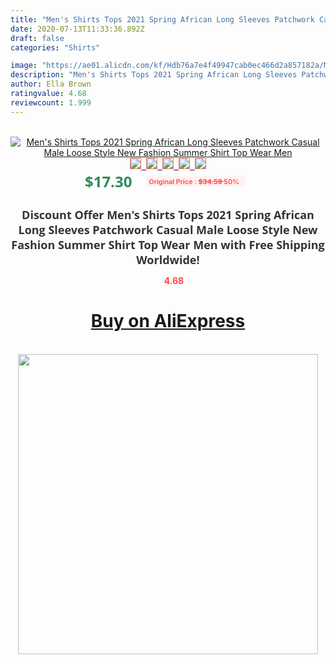 ```yaml
---
title: "Men's Shirts Tops 2021 Spring African Long Sleeves Patchwork Casual Male Loose Style New Fashion Summer Shirt Top Wear Men"
date: 2020-07-13T11:33:36.892Z
draft: false
categories: "Shirts"

image: "https://ae01.alicdn.com/kf/Hdb76a7e4f49947cab0ec466d2a857182a/Men-s-Shirts-Tops-2021-Spring-African-Long-Sleeves-Patchwork-Casual-Male-Loose-Style-New-Fashion.jpg"
description: "Men's Shirts Tops 2021 Spring African Long Sleeves Patchwork Casual Male Loose Style New Fashion Summer Shirt Top Wear Men"
author: Ella Brown
ratingvalue: 4.68
reviewcount: 1.999
---
```

<br>
<div style="text-align: center;">
<a href="https://s.click.aliexpress.com/e/_A1PoID" target="_blank" rel="nofollow noopener noreferrer"><img alt="Men's Shirts Tops 2021 Spring African Long Sleeves Patchwork Casual Male Loose Style New Fashion Summer Shirt Top Wear Men" class="magnifier-image" src="https://ae01.alicdn.com/kf/Hdb76a7e4f49947cab0ec466d2a857182a/Men-s-Shirts-Tops-2021-Spring-African-Long-Sleeves-Patchwork-Casual-Male-Loose-Style-New-Fashion.jpg_640x640.jpg">
<br>
<img style="border:1px solid salmon" src="https://ae01.alicdn.com/kf/Hdb76a7e4f49947cab0ec466d2a857182a/Men-s-Shirts-Tops-2021-Spring-African-Long-Sleeves-Patchwork-Casual-Male-Loose-Style-New-Fashion.jpg_120x120.jpg">&nbsp;&nbsp;<img style="border:1px solid salmon" src="https://ae01.alicdn.com/kf/H7f003459964141279c6069cd28af33ffb/Men-s-Shirts-Tops-2021-Spring-African-Long-Sleeves-Patchwork-Casual-Male-Loose-Style-New-Fashion.jpg_120x120.jpg">&nbsp;&nbsp;<img style="border:1px solid salmon" src="_120x120.jpg">&nbsp;&nbsp;<img style="border:1px solid salmon" src="_120x120.jpg">&nbsp;&nbsp;<img style="border:1px solid salmon" src="_120x120.jpg"></a></div><br0>
<div style="text-align: center;"><span style="background-color: white; border: 0px; box-sizing: border-box; color: seagreen; display: inline-block; font-family: &quot;open sans&quot; , &quot;arial&quot; , &quot;helvetica&quot; , sans-serif , &quot;heiti&quot;; font-size: 24px; font-stretch: inherit; font-weight: 700; line-height: inherit; margin: 0px 10px 0px 0px; padding: 0px; vertical-align: middle;">$17.30 </span>
<span style="background: rgb(255 , 241 , 241); border-radius: 3px; border: 0px; box-sizing: border-box; color: #ff4747; display: inline-block; font-family: inherit; font-size: 12px; font-stretch: inherit; font-style: inherit; font-variant: inherit; font-weight: 600; line-height: inherit; margin: 0px; padding: 2px 5px; transform: scale(0.9); vertical-align: middle;">Original Price : <b style="text-decoration: line-through;">$34.59 </b> 50%&nbsp;&nbsp;</span></div>
<h1 style="color: #333333; display: inline-block; font-family: &quot;open sans&quot; , &quot;arial&quot; , &quot;helvetica&quot; , sans-serif , &quot;heiti&quot;; font-size: 18px; font-stretch: inherit; font-weight: 700; text-align: center;">Discount Offer Men's Shirts Tops 2021 Spring African Long Sleeves Patchwork Casual Male Loose Style New Fashion Summer Shirt Top Wear Men with Free Shipping Worldwide!</h1>
<div style="color: #ff4747; text-align: center;">
<img src="https://4.bp.blogspot.com/-M0ZcTcb-5uY/XleCXlxnR4I/AAAAAAAAAEc/OrjgMkXV1oMQFaCRZj5HQwOCBcu3w1FegCPcBGAYYCw/s1600/star.png" style="height: 15px;">&nbsp;<b>4.68</b></div>
<div class="button_cont" align="center"><a class="buynow_a" href="https://s.click.aliexpress.com/e/_A1PoID" target="_blank" rel="nofollow noopener noreferrer"><H1>Buy on AliExpress</H1></a></div><br>
<div class="separator" style="clear: both; text-align: center;">
<img src="https://lh3.googleusercontent.com/-pTy5HemUv9M/XlePHvY0dAI/AAAAAAAAAE4/0nX5iRUoIWY8eMW9Dpxeirr157OZliDIgCLcBGAsYHQ/s1600/badge.gif" width="480">
</div>
